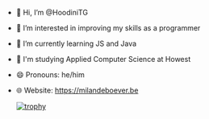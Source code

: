 - 👋 Hi, I’m @HoodiniTG
- 👀 I’m interested in improving my skills as a programmer
- 🌱 I’m currently learning JS and Java
- 🏫 I'm studying Applied Computer Science at Howest
- 😄 Pronouns: he/him
- 🌐 Website: https://milandeboever.be

  [![trophy](https://github-profile-trophy.vercel.app/?username=HoodiniTG)](https://github.com/ryo-ma/github-profile-trophy)

<!---
HoodiniTG/HoodiniTG is a ✨ special ✨ repository because its `README.md` (this file) appears on your GitHub profile.
You can click the Preview link to take a look at your changes.
--->
